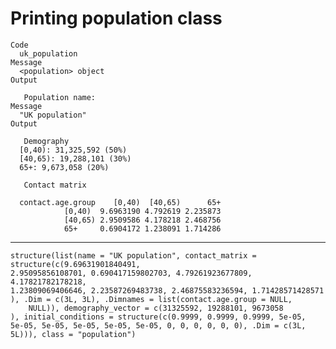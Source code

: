 # Printing population class

    Code
      uk_population
    Message
      <population> object
    Output
      
       Population name: 
    Message
      "UK population"
    Output
      
       Demography 
      [0,40): 31,325,592 (50%)
      [40,65): 19,288,101 (30%)
      65+: 9,673,058 (20%)
      
       Contact matrix 
                       
      contact.age.group    [0,40)  [40,65)      65+
                [0,40)  9.6963190 4.792619 2.235873
                [40,65) 2.9509586 4.178218 2.468756
                65+     0.6904172 1.238091 1.714286

---

    structure(list(name = "UK population", contact_matrix = structure(c(9.69631901840491, 
    2.95095856108701, 0.690417159802703, 4.79261923677809, 4.17821782178218, 
    1.23809069406646, 2.23587269483738, 2.46875583236594, 1.71428571428571
    ), .Dim = c(3L, 3L), .Dimnames = list(contact.age.group = NULL, 
        NULL)), demography_vector = c(31325592, 19288101, 9673058
    ), initial_conditions = structure(c(0.9999, 0.9999, 0.9999, 5e-05, 
    5e-05, 5e-05, 5e-05, 5e-05, 5e-05, 0, 0, 0, 0, 0, 0), .Dim = c(3L, 
    5L))), class = "population")

